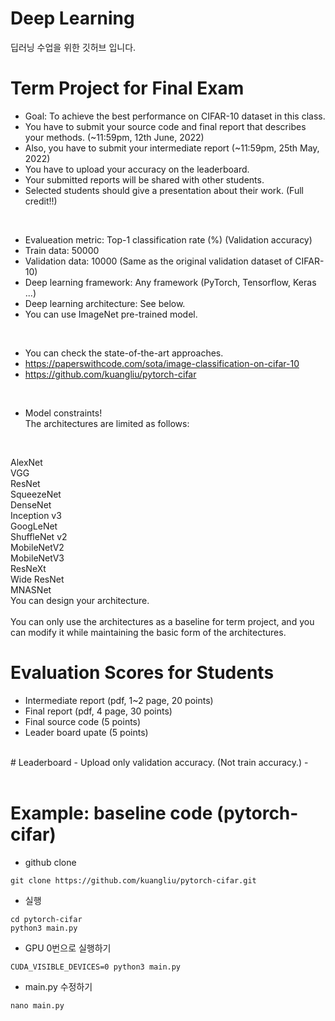 # Deep Learning
딥러닝 수업을 위한 깃허브 입니다.

# Term Project for Final Exam
- Goal: To achieve the best performance on CIFAR-10 dataset in this class.
- You have to submit your source code and final report that describes your methods. (~11:59pm, 12th June, 2022)
- Also, you have to submit your intermediate report (~11:59pm, 25th May, 2022)
- You have to upload your accuracy on the leaderboard.
- Your submitted reports will be shared with other students.
- Selected students should give a presentation about their work. (Full credit!!)
<br>

- Evalueation metric: Top-1 classification rate (%) (Validation accuracy)
- Train data: 50000
- Validation data: 10000 (Same as the original validation dataset of CIFAR-10)
- Deep learning framework: Any framework (PyTorch, Tensorflow, Keras ...)
- Deep learning architecture: See below.
- You can use ImageNet pre-trained model.
<br>

- You can check the state-of-the-art approaches.
- https://paperswithcode.com/sota/image-classification-on-cifar-10
- https://github.com/kuangliu/pytorch-cifar
<br>

- Model constraints!<br>
The architectures are limited as follows:
<br>

AlexNet<br>
VGG<br>
ResNet<br>
SqueezeNet<br>
DenseNet<br>
Inception v3<br>
GoogLeNet<br>
ShuffleNet v2<br>
MobileNetV2<br>
MobileNetV3<br>
ResNeXt<br>
Wide ResNet<br>
MNASNet<br>
You can design your architecture.<br>
<br>
You can only use the architectures as a baseline for term project, and you can modify it while maintaining the basic form of the architectures.
<br>

# Evaluation Scores for Students
- Intermediate report (pdf, 1~2 page, 20 points)
- Final report (pdf, 4 page, 30 points)
- Final source code (5 points)
- Leader board upate (5 points)
<br>
# Leaderboard
- Upload only validation accuracy. (Not train accuracy.)
- 
<br>
<br>



# Example: baseline code (pytorch-cifar)
- github clone
```
git clone https://github.com/kuangliu/pytorch-cifar.git
```

- 실행
```
cd pytorch-cifar
python3 main.py
```

- GPU 0번으로 실행하기
```
CUDA_VISIBLE_DEVICES=0 python3 main.py
```

- main.py 수정하기
```
nano main.py
```
